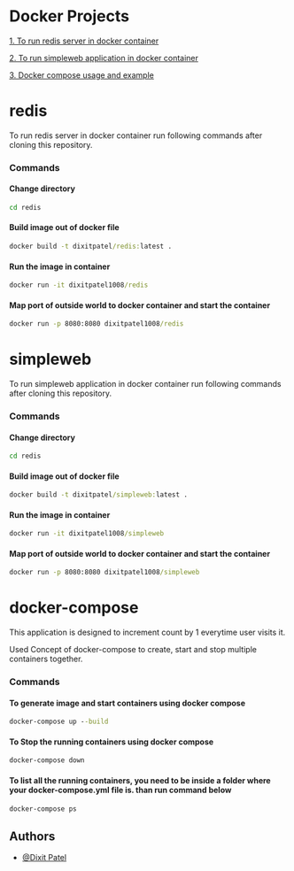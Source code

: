 
# Docker Projects


[1. To run redis server in docker container](#redis)

[2. To run simpleweb application in docker container](#simpleweb)

[3. Docker compose usage and example](#docker-compose)
# redis

To run redis server in docker container run following commands after cloning this repository.

### Commands

#### Change directory
```cmd
cd redis
```

#### Build image out of docker file
```cmd
docker build -t dixitpatel/redis:latest .
```
#### Run the image in container
```cmd
docker run -it dixitpatel1008/redis
```
#### Map port of outside world to docker container and start the container
```cmd
docker run -p 8080:8080 dixitpatel1008/redis
```

# simpleweb

To run simpleweb application in docker container run following commands after cloning this repository.

### Commands

#### Change directory
```cmd
cd redis
```
#### Build image out of docker file
```cmd
docker build -t dixitpatel/simpleweb:latest .
```
#### Run the image in container
```cmd
docker run -it dixitpatel1008/simpleweb
```
#### Map port of outside world to docker container and start the container
```cmd
docker run -p 8080:8080 dixitpatel1008/simpleweb
```

# docker-compose

This application is designed to increment count by 1 everytime user visits it.

Used Concept of docker-compose to create, start and stop multiple containers together.

### Commands

#### To generate image and start containers using docker compose
```cmd
docker-compose up --build
```


#### To Stop the running containers using docker compose
```cmd
docker-compose down
```

#### To list all the running containers, you need to be inside a folder where your docker-compose.yml file is. than run command below
```cmd
docker-compose ps
```
## Authors
- [@Dixit Patel](https://github.com/Dixit-Patel-1990/Docker)
